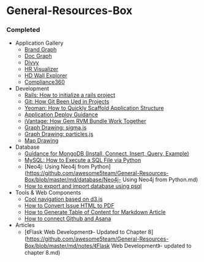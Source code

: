 
# General-Resources-Box

### Completed

- Application Gallery
    - [Brand Graph](https://github.com/awesome5team/General-Resources-Box/issues/2)
    - [Doc Graph](https://github.com/awesome5team/General-Resources-Box/issues/3)
    - [Divvy](https://github.com/awesome5team/General-Resources-Box/issues/20)
    - [HR Visualizer](https://github.com/awesome5team/General-Resources-Box/issues/12)
    - [HD Wall Explorer](https://github.com/awesome5team/General-Resources-Box/issues/4)
    - [Compliance360](https://github.com/awesome5team/General-Resources-Box/issues/6)
- Development
    - [Rails: How to initialize a rails project](https://github.com/awesome5team/General-Resources-Box/issues/25)
    - [Git: How Git Been Ued in Projects](https://github.com/awesome5team/General-Resources-Box/blob/master/md/development/guidance_how_git_been_used_in_projects.md)
    - [Yeoman: How to Quickly Scaffold Application Structure](https://github.com/awesome5team/General-Resources-Box/blob/master/md/development/yeoman_how_to_quickly_scaffold_application_structure.md)
    - [Application Deploy Guidance](https://github.com/awesome5team/General-Resources-Box/issues/17)
    - [iVantage: How Gem RVM Bundle Work Together](https://github.com/awesome5team/General-Resources-Box/blob/master/md/development/how-gem-rvm-bundle-work-together.md)
    - [Graph Drawing: sigma.js](https://github.com/awesome5team/General-Resources-Box/issues/19)
    - [Graph Drawing: particles.js](https://github.com/awesome5team/General-Resources-Box/issues/21)
    - [Map Drawing](https://github.com/awesome5team/General-Resources-Box/issues/22)
- Database
    - [Guidance for MongoDB (Install, Connect, Insert, Query, Example)](https://github.com/awesome5team/General-Resources-Box/issues/8)
    - [MySQL:  How to Execute a SQL File via Python](https://github.com/awesome5team/General-Resources-Box/issues/7)
    - [Neo4j: Using Neo4j from Python](https://github.com/awesome5team/General-Resources-Box/blob/master/md/database/Neo4j- Using Neo4j from Python.md)
    - [How to export and import database using psql](https://github.com/awesome5team/General-Resources-Box/issues/23)
- Tools & Web Components
    - [Cool navigation based on d3.js](https://github.com/tangyefei/d3-navigation)
    - [How to Convert Issue HTML to PDF](https://github.com/awesome5team/General-Resources-Box/issues/18)
    - [How to Generate Table of Content for Markdown Article](https://github.com/awesome5team/General-Resources-Box/blob/master/sources/table-of-content-producer.py)
    - [How to connect Github and Asana](https://github.com/awesome5team/General-Resources-Box/issues/24)
- Articles
  - [《Flask Web Development》- Updated to Chapter 8](https://github.com/awesome5team/General-Resources-Box/blob/master/md/notes/《Flask Web Development》- updated to chapter 8.md)
